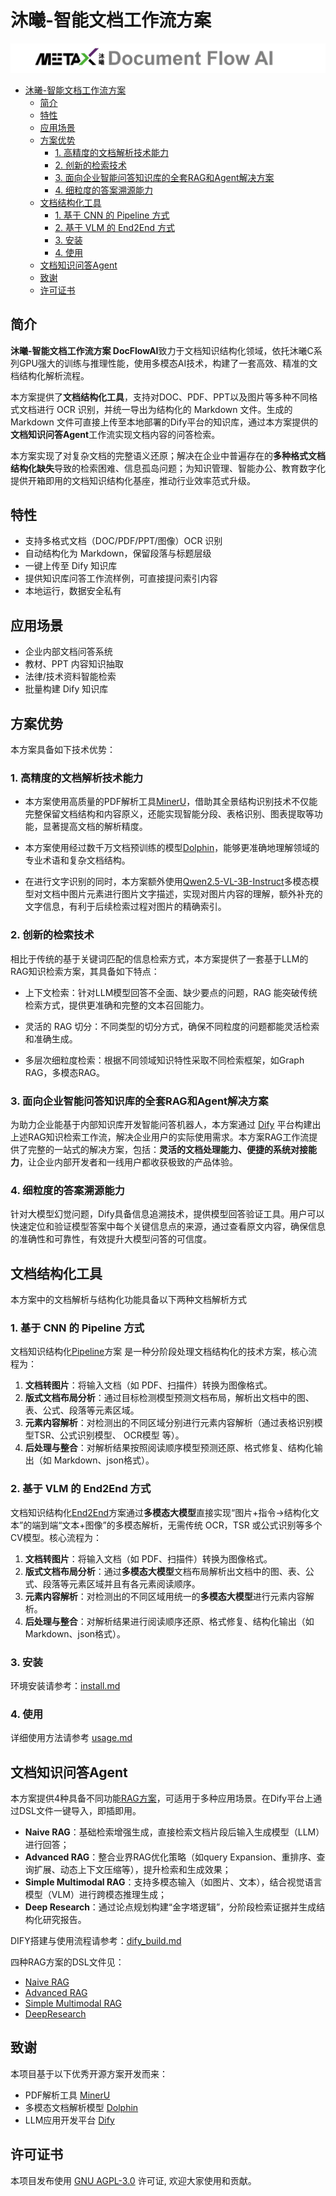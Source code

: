 #  沐曦-智能文档工作流方案

![Metax-DocFlowAI](./doc/images/logo.png)

- [沐曦-智能文档工作流方案](#沐曦-智能文档工作流方案)
  - [简介](#简介)
  - [特性](#特性)
  - [应用场景](#应用场景)
  - [方案优势](#方案优势)
    - [1. 高精度的文档解析技术能力](#1-高精度的文档解析技术能力)
    - [2. 创新的检索技术](#2-创新的检索技术)
    - [3. 面向企业智能问答知识库的全套RAG和Agent解决方案](#3-面向企业智能问答知识库的全套rag和agent解决方案)
    - [4. 细粒度的答案溯源能力](#4-细粒度的答案溯源能力)
  - [文档结构化工具](#文档结构化工具)
    - [1. 基于 CNN 的 Pipeline 方式](#1-基于-cnn-的-pipeline-方式)
    - [2. 基于 VLM 的 End2End 方式](#2-基于-vlm-的-end2end-方式)
    - [3. 安装](#3-安装)
    - [4. 使用](#4-使用)
  - [文档知识问答Agent](#文档知识问答agent)
  - [致谢](#致谢)
  - [许可证书](#许可证书)


## 简介

**沐曦-智能文档工作流方案 DocFlowAI**致力于文档知识结构化领域，依托沐曦C系列GPU强大的训练与推理性能，使用多模态AI技术，构建了一套高效、精准的文档结构化解析流程。

本方案提供了**文档结构化工具**，支持对DOC、PDF、PPT以及图片等多种不同格式文档进行 OCR 识别，并统一导出为结构化的 Markdown 文件。生成的 Markdown 文件可直接上传至本地部署的Dify平台的知识库，通过本方案提供的**文档知识问答Agent**工作流实现文档内容的问答检索。

本方案实现了对复杂文档的完整语义还原；解决在企业中普遍存在的**多种格式文档结构化缺失**导致的检索困难、信息孤岛问题；为知识管理、智能办公、教育数字化提供开箱即用的文档知识结构化基座，推动行业效率范式升级。

## 特性

- 支持多格式文档（DOC/PDF/PPT/图像）OCR 识别
- 自动结构化为 Markdown，保留段落与标题层级
- 一键上传至 Dify 知识库
- 提供知识库问答工作流样例，可直接提问索引内容
- 本地运行，数据安全私有

## 应用场景

- 企业内部文档问答系统
- 教材、PPT 内容知识抽取
- 法律/技术资料智能检索
- 批量构建 Dify 知识库

## 方案优势

本方案具备如下技术优势：

### 1. 高精度的文档解析技术能力
- 本方案使用高质量的PDF解析工具[MinerU](https://github.com/opendatalab/MinerU)，借助其全景结构识别技术不仅能完整保留文档结构和内容原义，还能实现智能分段、表格识别、图表提取等功能，显著提高文档的解析精度。

- 本方案使用经过数千万文档预训练的模型[Dolphin](https://github.com/bytedance/Dolphin)，能够更准确地理解领域的专业术语和复杂文档结构。

- 在进行文字识别的同时，本方案额外使用[Qwen2.5-VL-3B-Instruct](https://www.modelscope.cn/models/Qwen/Qwen2.5-VL-3B-Instruct)多模态模型对文档中图片元素进行图片文字描述，实现对图片内容的理解，额外补充的文字信息，有利于后续检索过程对图片的精确索引。

### 2. 创新的检索技术
相比于传统的基于关键词匹配的信息检索方式，本方案提供了一套基于LLM的RAG知识检索方案，其具备如下特点：

- 上下文检索：针对LLM模型回答不全面、缺少要点的问题，RAG 能突破传统检索方式，提供更准确和完整的文本召回能力。

- 灵活的 RAG 切分：不同类型的切分方式，确保不同粒度的问题都能灵活检索和准确生成。

- 多层次细粒度检索：根据不同领域知识特性采取不同检索框架，如Graph RAG，多模态RAG。

### 3. 面向企业智能问答知识库的全套RAG和Agent解决方案

为助力企业能基于内部知识库开发智能问答机器人，本方案通过 [Dify](https://github.com/langgenius/dify) 平台构建出上述RAG知识检索工作流，解决企业用户的实际使用需求。本方案RAG工作流提供了完整的一站式的解决方案，包括：**灵活的文档处理能力、便捷的系统对接能力**，让企业内部开发者和一线用户都收获极致的产品体验。

### 4. 细粒度的答案溯源能力

针对大模型幻觉问题，Dify具备信息追溯技术，提供模型回答验证工具。用户可以快速定位和验证模型答案中每个关键信息点的来源，通过查看原文内容，确保信息的准确性和可靠性，有效提升大模型问答的可信度。


## 文档结构化工具

本方案中的文档解析与结构化功能具备以下两种文档解析方式

### 1. 基于 CNN 的 Pipeline 方式

文档知识结构化[Pipeline](doc/pipeline.md)方案 是一种分阶段处理文档结构化的技术方案，核心流程为：

1. **文档转图片**：将输入文档（如 PDF、扫描件）转换为图像格式。
2. **版式文档布局分析**：通过目标检测模型预测文档布局，解析出文档中的图、表、公式、段落等元素区域。
3. **元素内容解析**：对检测出的不同区域分别进行元素内容解析（通过表格识别模型TSR、公式识别模型、 OCR模型 等）。
4. **后处理与整合**：对解析结果按照阅读顺序模型预测还原、格式修复、结构化输出（如 Markdown、json格式）。

### 2. 基于 VLM 的 End2End 方式

文档知识结构化[End2End](doc/end2end.md)方案通过**多模态大模型**直接实现“图片+指令→结构化文本”的端到端“文本+图像”的多模态解析，无需传统 OCR，TSR 或公式识别等多个CV模型。核心流程为：

1. **文档转图片**：将输入文档（如 PDF、扫描件）转换为图像格式。
2. **版式文档布局分析**：通过**多模态大模型**文档布局解析出文档中的图、表、公式、段落等元素区域并且有各元素阅读顺序。
3. **元素内容解析**：对检测出的不同区域用统一的**多模态大模型**进行元素内容解析。
4. **后处理与整合**：对解析结果进行阅读顺序还原、格式修复、结构化输出（如 Markdown、json格式）。


### 3. 安装

环境安装请参考：[install.md](doc/install.md)

### 4. 使用

详细使用方法请参考 [usage.md](doc/usage.md)

## 文档知识问答Agent
本方案提供4种具备不同功能[RAG方案](doc/rag.md)，可适用于多种应用场景。在Dify平台上通过DSL文件一键导入，即插即用。
- **Naive RAG**：基础检索增强生成，直接检索文档片段后输入生成模型（LLM）进行回答；
- **Advanced RAG**：整合业界RAG优化策略（如query Expansion、重排序、查询扩展、动态上下文压缩等），提升检索和生成效果；
- **Simple Multimodal RAG**：支持多模态输入（如图片、文本），结合视觉语言模型（VLM）进行跨模态推理生成；
- **Deep Research**：通过论点规划构建“金字塔逻辑”，分阶段检索证据并生成结构化研究报告。

DIFY搭建与使用流程请参考：[dify_build.md](doc/dify_build.md)

四种RAG方案的DSL文件见：
- [Naive RAG](doc/dsl/metax_naive_rag.yml)
- [Advanced RAG](doc/dsl/metax_advanced_rag.yml)
- [Simple Multimodal RAG](doc/dsl/metax_multimodel_rag_simple.yml)
- [DeepResearch](doc/dsl/metax_Deep_Researcher.yml)

## 致谢
本项目基于以下优秀开源方案开发而来：
- PDF解析工具 [MinerU](https://github.com/opendatalab/MinerU)
- 多模态文档解析模型 [Dolphin](https://github.com/bytedance/Dolphin)
- LLM应用开发平台 [Dify](https://github.com/langgenius/dify)

## 许可证书
本项目发布使用 [GNU AGPL-3.0](./LICENSE) 许可证, 欢迎大家使用和贡献。